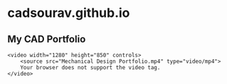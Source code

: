 # cadsourav.github.io
<html lang="en">
<head>
    <meta charset="UTF-8">
    <meta name="viewport" content="width=device-width, initial-scale=1.0">
    <title>Embedded Video</title>
</head>
<body>
    <h2>My CAD Portfolio</h2>
    
    <video width="1280" height="850" controls>
        <source src="Mechanical Design Portfolio.mp4" type="video/mp4">
        Your browser does not support the video tag.
    </video>
</body>
</html>
